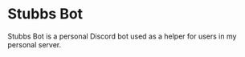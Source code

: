 # Stubbs Bot
Stubbs Bot is a personal Discord bot used as a helper for users in my personal
server.
